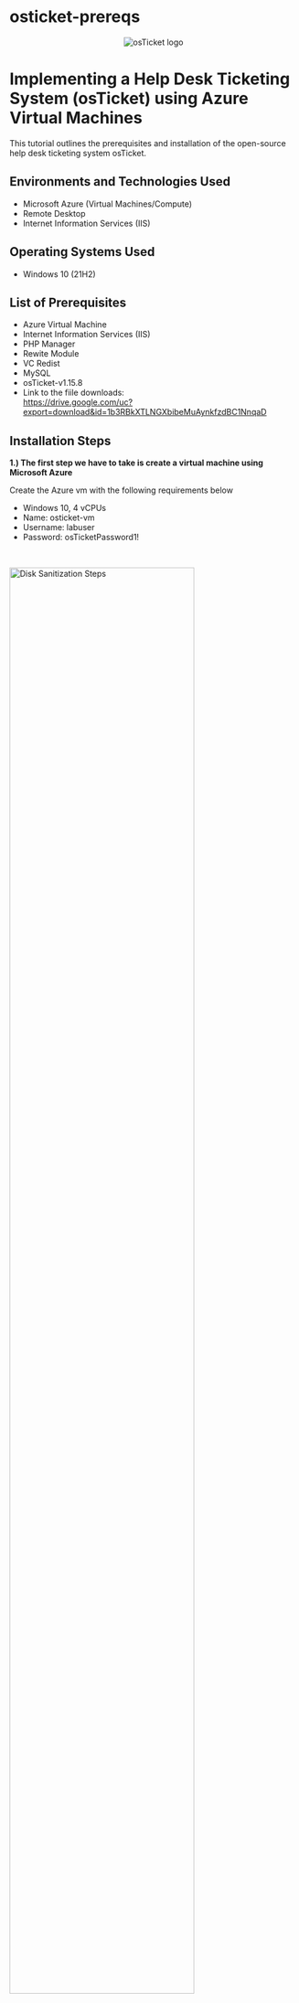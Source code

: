 # osticket-prereqs
<p align="center">
<img src="https://i.imgur.com/Clzj7Xs.png" alt="osTicket logo"/>
</p>

<h1>Implementing a Help Desk Ticketing System (osTicket) using Azure Virtual Machines</h1>
This tutorial outlines the prerequisites and installation of the open-source help desk ticketing system osTicket.<br />

<h2>Environments and Technologies Used</h2>

- Microsoft Azure (Virtual Machines/Compute)
- Remote Desktop
- Internet Information Services (IIS)

<h2>Operating Systems Used </h2>

- Windows 10</b> (21H2)

<h2>List of Prerequisites</h2>

- Azure Virtual Machine  
- Internet Information Services (IIS)
- PHP Manager
- Rewite Module 
- VC Redist
- MySQL
- osTicket-v1.15.8
- Link to the fiile downloads:<br>
  https://drive.google.com/uc?export=download&id=1b3RBkXTLNGXbibeMuAynkfzdBC1NnqaD

<h2>Installation Steps</h2>

<p><b>1.) The first step we have to take is create a virtual machine using Microsoft Azure</b><p>
<p>Create the Azure vm with the following requirements below</p>

- Windows 10, 4 vCPUs
- Name: osticket-vm
- Username: labuser
- Password: osTicketPassword1!
<br />

<p>
<img src="https://i.imgur.com/Tj4r5V6.png" height="80%" width="80%" alt="Disk Sanitization Steps"/>
</p>

<p><b>2.) Once you have created your virtual machine you will want to connect to it by using the public ip address the vm is setup with. You will connect using the remote desktop connection app.</b></p>
<br />

<p>
<img src="https://i.imgur.com/iTWyTzw.png" height="50%" width="50%" alt="Disk Sanitization Steps"/>
</p>

<p><b>3.)Download the osTicket-installation-files.zip and unzip it on to your remote desktop.</b></p>
<p>We will use the files in this folder to install osTicket and some of the dependencies</p>
<p>The folder should be called "osTicket-Installation-Files</p>

<img src="https://i.imgur.com/V8mUNPQ.jpeg" height="50%" width="50%" alt="folder download"/>
<br />

<p><b>4.)Next we will need to enable IIS and CGI</b></p>
<p>Navigate to Control Panel --> Programs --> Programs and Features --> Turn Windows features on or off</p>
  <img src="https://i.imgur.com/w4UPobO.png" height="60%" width="50%" alt="Control Panel "/>
  <img src="https://i.imgur.com/8HmT6G8.png" height="50%" width="50%" alt='Control Panel'/>
<p><b>Make sure all the following boxes are checked</b></p>
<p>  <img src="https://i.imgur.com/EXbeltI.png" height="50%" width="30%" alt="Control Panel "/></p>

<p><b>Check if this feature is working by going to your browser and typing in the loopback address 127.0.0.1</b></p>
<p><img src="https://i.imgur.com/Wi7z0Fk.png" height="60%" width="60%" alt="Control Panel "/></p>

<p><b>5.)Install PHP manager for IIS</b></p>
<p>From the osTicket-Installation-Files folder install PHP Manager for IIS (PHPManagerForIIS_V1.5.0.msi)</p>
<img src= "https://i.imgur.com/IsTbhCm.png" height= "50%" width="60%" alt= PHP manager/>

<p><b>6.) Install the Rewite Module</b></p>
<p>From the osTicket-Installation-Files folder install the Rewite Module (rewrite_amd64_en-US.msi)</p>
<img src="https://i.imgur.com/DtnRxcf.png" height="50%" width="50%" alt="Rewite Module"/>

<p><b>7.)Create the PHP direcory</b></p>
<p>Navigate to the system c:drive and create a directory named "PHP</p>

<p><b>Unzip PHP files into the folder</b></p>
<p>From the “osTicket-Installation-Files” folder, unzip PHP 7.3.8 (php-7.3.8-nts-Win32-VC15-x86.zip) into the “C:\PHP” folder</p>
<img src="https://i.imgur.com/RCzj7nY.jpeg" height="50%" width=" 50%"/>

<p><b>8.) Install VC redist Dependency</b></p>
<p>From the “osTicket-Installation-Files” folder, install VC_redist.x86.exe.</p>
<img src="https://i.imgur.com/F3Ok7El.jpeg" height="50%" width="50%"/>

<p><b>9.)Install MySQL</b></p>
<p>From the “osTicket-Installation-Files” folder, install MySQL 5.5.62 (mysql-5.5.62-win32.msi)</p>

- Typical Setup ->
- Launch Configuration Wizard (after install) ->
- Standard Configuration ->
- Username: root
- Password: root

<img src="https://i.imgur.com/Ety7AsO.jpeg" height="50%" width="50%"/>
<img src="https://i.imgur.com/uVfYAT3.jpeg" height="50%" width="50%"/>
<img src="https://i.imgur.com/51tpP9L.jpeg" height="50%" width="50%"/>
<img src="https://i.imgur.com/SWUbZXv.jpeg" height="50%" width="50%"/>

<p><b>10.)Next we will have to register PHP within IIS</b></p>

<p>Open IIS as an administrator and click register new PHP version</p>
<img src="https://i.imgur.com/F3Ok7El.jpeg" height="50%" width="50%"/>

<p>When clicked register under PHP folder created in the C:drive (C:\PHP\php-cgi.exe)</p>
<img src="https://i.imgur.com/cbIoWdn.png" height="50%" width="50%"/>
<img src="https://i.imgur.com/XmPFZOK.jpeg" height="50%" width="50%"/>


<p>Reload IIS (Open IIS, Stop and Start the server)</p>
<img src="https://i.imgur.com/LDNGiIt.png" height="30%" width="30%" />

<h3><b>11.)Now we get to install osTicket</b></h3>

- From the “osTicket-Installation-Files” folder, unzip “osTicket-v1.15.8.zip” 
- Copy the “upload” folder into “c:\inetpub\wwwroot”
- Within “c:\inetpub\wwwroot”, Rename “upload” to “osTicket”
  
<img src="https://i.imgur.com/PAQTIOE.jpeg" height="50%" width="50%" />

<p>Reload IIS (Open IIS, Stop and Start the server)</p>
<img src="https://i.imgur.com/LDNGiIt.png" height="30%" width="30%" />

<p>Navigate to osTicket through IIS</p>
<p>Go to sites -> Default -> osTicket. On the right, click “Browse *:80”</p>
<img src="https://i.imgur.com/NubMK2w.jpeg" height="60%" width="40%"/>
<img src="https://i.imgur.com/9kHCPCG.jpeg" height="60%" width="40%"/>


<p>We've launched osTicket and now need to enable required extensions for osTicket.</p>
<p>We will need to enable these extensions in IIS</p>
<img src="https://i.imgur.com/7KZsybb.png" height="50%" width="50%"/>
</br>

<p>To enable the extensions: -Go back to IIS, sites -> Default -> osTicket -Double click PHP manager -Click "Enable or disable an extension"</p>
<div style="display: flex; flex-direction: row; flex-wrap:wrap;">
    <img src="https://i.imgur.com/PAKfiT3.png" width="60%" />
    <img src="https://i.imgur.com/1yr0VCh.png" width="70%" height="50%"/>
    <p>We will want to enable three extensions from here.</p>
      <ol>
        <li>php_imap.dll</li>
        <li>php_intl.dll</li>
        <li>php_opcache.dll</li>
      </ol>
      <img src="https://i.imgur.com/UKbsV2z.png" width="70%" />
</div>
</br>

<p>Refresh the osTicket site in your browser, observe the changes</p>
<img src="https://i.imgur.com/GgWeGFe.jpeg" width="70%" />

<p>Next we will have to navigate to C:\inetpub\wwwroot\osTicket\include\ost-sampleconfig.php and rename the file to ost-config.php in the same directory (C:\inetpub\wwwroot\osTicket\include).</p>
<img src="https://i.imgur.com/VhPOY0e.png" width="70%" />

<p>Assign Permissions: ost-config.php</p>
<p>Now that we have renamed the files, right click on the file and go to properties. From there click security, click on advance, and disable the inheritance. We will select Remove all inherited permissions from this object.</p>

  <img src="https://i.imgur.com/zsQjlr8.png"/>

  <p>New Permissions -> Everyone -> All</p>
  <img src="https://i.imgur.com/KAfFfR5.png"/>

<h2>Intial osTicket Install</h2>
<h3>Continue Setting up osTicket in the browser</h3>
<ol>
  <li>Name Helpdesk</li>
  <li>Default Email(This email will receive emails from customers)</li>
</ol>

<p>For Admin User I made sure the email was different from the default system email</p>
  <img src="https://i.imgur.com/ApTqHn4.png"/>


<h3>Install HeidiSQL</h3>
<p>From the “osTicket-Installation-Files” folder, install HeidiSQL.</p>
<img src="https://i.imgur.com/Lct6xno.png"/>


<ol>
  <li>Open Heidi SQL</li>
  <li>Create a new session</li>
  <li>Make sure to set the  to User:root Password:root</li>
  <li>Connect to the session</li>
</ol>

<img src="https://i.imgur.com/UiqZzWQ.png"/>

<p>When done create a new database by right clicking unnamed and name it osTicket</p>

<img src="https://i.imgur.com/rRDH2ui.png"/>
